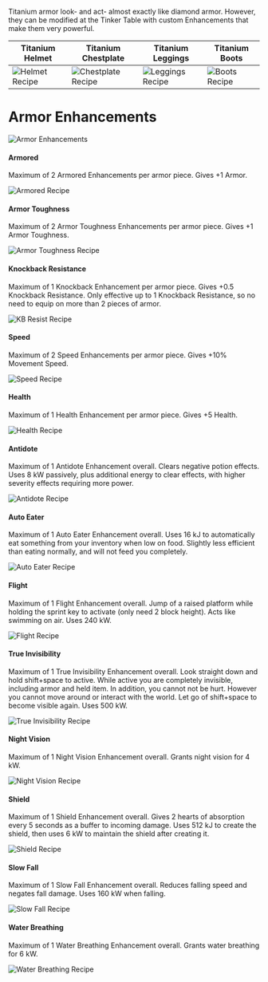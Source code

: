 Titanium armor look- and act- almost exactly like diamond armor. However, they can be modified at the Tinker Table with custom Enhancements that make them very powerful.

| Titanium Helmet | Titanium Chestplate | Titanium Leggings | Titanium Boots |
|-----------------|---------------------|-------------------|----------------|
| ![Helmet Recipe](https://i.imgur.com/tPy4xIg.png?1) | ![Chestplate Recipe](https://i.imgur.com/E5KQ5cc.png?1) | ![Leggings Recipe](https://i.imgur.com/ydFKeGf.png?1) | ![Boots Recipe](https://i.imgur.com/Z4NX6x9.png?1) |

# Armor Enhancements

![Armor Enhancements](https://i.imgur.com/h7aldei.png?1)

#### Armored

Maximum of 2 Armored Enhancements per armor piece. Gives +1 Armor.

![Armored Recipe](https://i.imgur.com/nqeVDYF.png?1)

#### Armor Toughness

Maximum of 2 Armor Toughness Enhancements per armor piece. Gives +1 Armor Toughness.

![Armor Toughness Recipe](https://i.imgur.com/8KMjFHA.png?1)

#### Knockback Resistance

Maximum of 1 Knockback  Enhancement per armor piece. Gives +0.5 Knockback Resistance. Only effective up to 1 Knockback Resistance, so no need to equip on more than 2 pieces of armor.

![KB Resist Recipe](https://i.imgur.com/cKmZ9kr.png?1)

#### Speed

Maximum of 2 Speed Enhancements per armor piece. Gives +10% Movement Speed.

![Speed Recipe](https://i.imgur.com/C5y34d3.png?1)

#### Health

Maximum of 1 Health Enhancement per armor piece. Gives +5 Health.

![Health Recipe](https://i.imgur.com/SMdsoo5.png?1)

#### Antidote

Maximum of 1 Antidote Enhancement overall. Clears negative potion effects. Uses 8 kW passively, plus additional energy to clear effects, with higher severity effects requiring more power.

![Antidote Recipe](https://i.imgur.com/45GIR8V.png?1)

#### Auto Eater

Maximum of 1 Auto Eater Enhancement overall. Uses 16 kJ to automatically eat something from your inventory when low on food. Slightly less efficient than eating normally, and will not feed you completely.

![Auto Eater Recipe](https://i.imgur.com/bRx0FbX.png?1)

#### Flight

Maximum of 1 Flight Enhancement overall. Jump of a raised platform while holding the sprint key to activate (only need 2 block height). Acts like swimming on air. Uses 240 kW.

![Flight Recipe](https://i.imgur.com/DxSrVMn.png?1)

#### True Invisibility

Maximum of 1 True Invisibility Enhancement overall. Look straight down and hold shift+space to active. While active you are completely invisible, including armor and held item. In addition, you cannot not be hurt. However you cannot move around or interact with the world. Let go of shift+space to become visible again. Uses 500 kW.

![True Invisibility Recipe](https://i.imgur.com/QGPbqUr.png?1)

#### Night Vision

Maximum of 1 Night Vision Enhancement overall. Grants night vision for 4 kW.

![Night Vision Recipe](https://i.imgur.com/OOCl6fg.png)

#### Shield

Maximum of 1 Shield Enhancement overall. Gives 2 hearts of absorption every 5 seconds as a buffer to incoming damage. Uses 512 kJ to create the shield, then uses 6 kW to maintain the shield after creating it.

![Shield Recipe](https://i.imgur.com/Nz92ZzS.png?1)

#### Slow Fall

Maximum of 1 Slow Fall Enhancement overall. Reduces falling speed and negates fall damage. Uses 160 kW when falling.

![Slow Fall Recipe](https://i.imgur.com/oQBVyAC.png?1)

#### Water Breathing

Maximum of 1 Water Breathing Enhancement overall. Grants water breathing for 6 kW.

![Water Breathing Recipe](https://i.imgur.com/TWKuOwt.png?1)